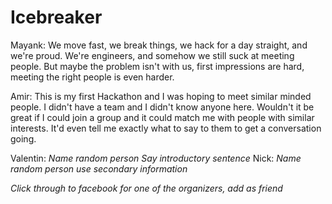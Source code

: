 Icebreaker
==========

Mayank: We move fast, we break things, we hack for a day straight, and we're proud. We're engineers, and somehow we still suck at meeting people. But maybe the problem isn't with us, first impressions are hard, meeting the right people is even harder. 

Amir: This is my first Hackathon and I was hoping to meet similar minded people. I didn't have a team and I didn't know anyone here.
Wouldn't it be great if I could join a group and it could match me with people with similar interests. It'd even tell me exactly what to say to them to get a conversation going.


Valentin: *Name random person* *Say introductory sentence*
Nick: *Name random person* *use secondary information*

*Click through to facebook for one of the organizers, add as friend*
